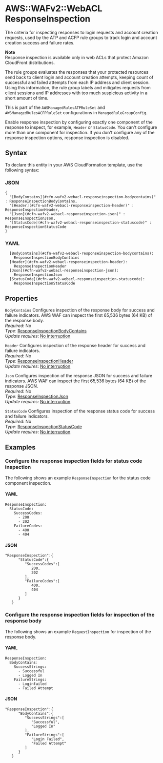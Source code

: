 # AWS::WAFv2::WebACL ResponseInspection<a name="aws-properties-wafv2-webacl-responseinspection"></a>

The criteria for inspecting responses to login requests and account creation requests, used by the ATP and ACFP rule groups to track login and account creation success and failure rates\. 

**Note**  
Response inspection is available only in web ACLs that protect Amazon CloudFront distributions\.

The rule groups evaluates the responses that your protected resources send back to client login and account creation attempts, keeping count of successful and failed attempts from each IP address and client session\. Using this information, the rule group labels and mitigates requests from client sessions and IP addresses with too much suspicious activity in a short amount of time\. 

This is part of the `AWSManagedRulesATPRuleSet` and `AWSManagedRulesACFPRuleSet` configurations in `ManagedRuleGroupConfig`\.

Enable response inspection by configuring exactly one component of the response to inspect, for example, `Header` or `StatusCode`\. You can't configure more than one component for inspection\. If you don't configure any of the response inspection options, response inspection is disabled\. 

## Syntax<a name="aws-properties-wafv2-webacl-responseinspection-syntax"></a>

To declare this entity in your AWS CloudFormation template, use the following syntax:

### JSON<a name="aws-properties-wafv2-webacl-responseinspection-syntax.json"></a>

```
{
  "[BodyContains](#cfn-wafv2-webacl-responseinspection-bodycontains)" : ResponseInspectionBodyContains,
  "[Header](#cfn-wafv2-webacl-responseinspection-header)" : ResponseInspectionHeader,
  "[Json](#cfn-wafv2-webacl-responseinspection-json)" : ResponseInspectionJson,
  "[StatusCode](#cfn-wafv2-webacl-responseinspection-statuscode)" : ResponseInspectionStatusCode
}
```

### YAML<a name="aws-properties-wafv2-webacl-responseinspection-syntax.yaml"></a>

```
  [BodyContains](#cfn-wafv2-webacl-responseinspection-bodycontains): 
    ResponseInspectionBodyContains
  [Header](#cfn-wafv2-webacl-responseinspection-header): 
    ResponseInspectionHeader
  [Json](#cfn-wafv2-webacl-responseinspection-json): 
    ResponseInspectionJson
  [StatusCode](#cfn-wafv2-webacl-responseinspection-statuscode): 
    ResponseInspectionStatusCode
```

## Properties<a name="aws-properties-wafv2-webacl-responseinspection-properties"></a>

`BodyContains`  <a name="cfn-wafv2-webacl-responseinspection-bodycontains"></a>
Configures inspection of the response body for success and failure indicators\. AWS WAF can inspect the first 65,536 bytes \(64 KB\) of the response body\.   
*Required*: No  
*Type*: [ResponseInspectionBodyContains](aws-properties-wafv2-webacl-responseinspectionbodycontains.md)  
*Update requires*: [No interruption](https://docs.aws.amazon.com/AWSCloudFormation/latest/UserGuide/using-cfn-updating-stacks-update-behaviors.html#update-no-interrupt)

`Header`  <a name="cfn-wafv2-webacl-responseinspection-header"></a>
Configures inspection of the response header for success and failure indicators\.   
*Required*: No  
*Type*: [ResponseInspectionHeader](aws-properties-wafv2-webacl-responseinspectionheader.md)  
*Update requires*: [No interruption](https://docs.aws.amazon.com/AWSCloudFormation/latest/UserGuide/using-cfn-updating-stacks-update-behaviors.html#update-no-interrupt)

`Json`  <a name="cfn-wafv2-webacl-responseinspection-json"></a>
Configures inspection of the response JSON for success and failure indicators\. AWS WAF can inspect the first 65,536 bytes \(64 KB\) of the response JSON\.   
*Required*: No  
*Type*: [ResponseInspectionJson](aws-properties-wafv2-webacl-responseinspectionjson.md)  
*Update requires*: [No interruption](https://docs.aws.amazon.com/AWSCloudFormation/latest/UserGuide/using-cfn-updating-stacks-update-behaviors.html#update-no-interrupt)

`StatusCode`  <a name="cfn-wafv2-webacl-responseinspection-statuscode"></a>
Configures inspection of the response status code for success and failure indicators\.   
*Required*: No  
*Type*: [ResponseInspectionStatusCode](aws-properties-wafv2-webacl-responseinspectionstatuscode.md)  
*Update requires*: [No interruption](https://docs.aws.amazon.com/AWSCloudFormation/latest/UserGuide/using-cfn-updating-stacks-update-behaviors.html#update-no-interrupt)

## Examples<a name="aws-properties-wafv2-webacl-responseinspection--examples"></a>



### Configure the response inspection fields for status code inspection<a name="aws-properties-wafv2-webacl-responseinspection--examples--Configure_the_response_inspection_fields_for_status_code_inspection"></a>

The following shows an example `ResponseInspection` for the status code component inspection\. 

#### YAML<a name="aws-properties-wafv2-webacl-responseinspection--examples--Configure_the_response_inspection_fields_for_status_code_inspection--yaml"></a>

```
ResponseInspection:
  StatusCode:
    SuccessCodes:
      - 200
      - 202
    FailureCodes:
      - 400
      - 404
```

#### JSON<a name="aws-properties-wafv2-webacl-responseinspection--examples--Configure_the_response_inspection_fields_for_status_code_inspection--json"></a>

```
"ResponseInspection":{
      "StatusCode":{
         "SuccessCodes":[
            200,
            202
         ],
         "FailureCodes":[
            400,
            404
         ]
      }
   }
```

### Configure the response inspection fields for inspection of the response body<a name="aws-properties-wafv2-webacl-responseinspection--examples--Configure_the_response_inspection_fields_for_inspection_of_the_response_body"></a>

The following shows an example `RequestInspection` for inspection of the response body\. 

#### YAML<a name="aws-properties-wafv2-webacl-responseinspection--examples--Configure_the_response_inspection_fields_for_inspection_of_the_response_body--yaml"></a>

```
ResponseInspection:
  BodyContains:
    SuccessStrings:
      - Successful
      - Logged In
    FailureStrings:
      - Loginfailed
      - Failed Attempt
```

#### JSON<a name="aws-properties-wafv2-webacl-responseinspection--examples--Configure_the_response_inspection_fields_for_inspection_of_the_response_body--json"></a>

```
"ResponseInspection":{
      "BodyContains":{
         "SuccessStrings":[
            "Successful",
            "Logged In"
         ],
         "FailureStrings":[
            "Login Failed",
            "Failed Attempt"
         ]
      }
   }
```